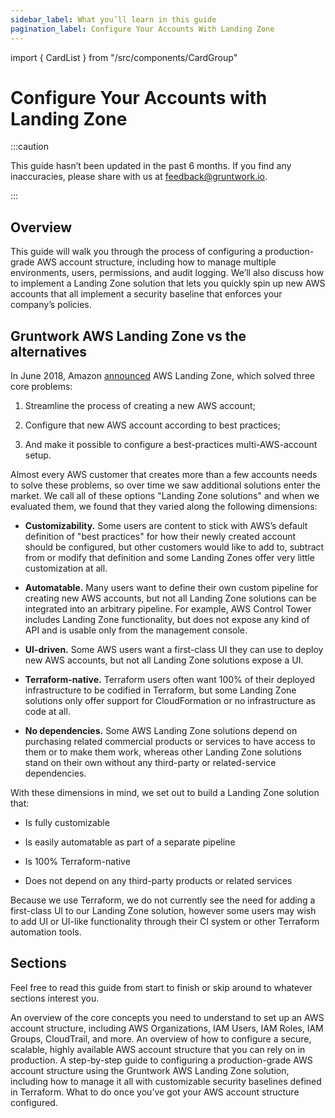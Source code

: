 ```yaml
---
sidebar_label: What you’ll learn in this guide
pagination_label: Configure Your Accounts With Landing Zone
---
```


import { CardList } from "/src/components/CardGroup"

# Configure Your Accounts with Landing Zone

:::caution

This guide hasn’t been updated in the past 6 months. If you find any inaccuracies, please share with us at feedback@gruntwork.io.

:::

## Overview

This guide will walk you through the process of configuring a production-grade AWS account structure, including how to manage multiple environments, users, permissions, and audit logging. We’ll also discuss how to implement a Landing Zone solution that lets you quickly spin up new AWS accounts that all implement a security baseline that enforces your company’s policies.

## Gruntwork AWS Landing Zone vs the alternatives

In June 2018, Amazon [announced](https://aws.amazon.com/about-aws/whats-new/2018/06/introducing-aws-landing-zone/)
AWS Landing Zone, which solved three core problems:

1.  Streamline the process of creating a new AWS account;

2.  Configure that new AWS account according to best practices;

3.  And make it possible to configure a best-practices multi-AWS-account setup.

Almost every AWS customer that creates more than a few accounts needs to solve these problems, so over time we
saw additional solutions enter the market. We call all of these options "Landing Zone solutions" and when we
evaluated them, we found that they varied along the following dimensions:

- **Customizability.** Some users are content to stick with AWS’s default definition of "best
  practices" for how their newly created account should be configured, but other customers would like to add to,
  subtract from or modify that definition and some Landing Zones offer very little customization at all.

- **Automatable.** Many users want to define their own custom pipeline for creating new AWS accounts, but not all
  Landing Zone solutions can be integrated into an arbitrary pipeline. For example, AWS Control Tower includes
  Landing Zone functionality, but does not expose any kind of API and is usable only from the management console.

- **UI-driven.** Some AWS users want a first-class UI they can use to deploy new AWS accounts, but not all Landing
  Zone solutions expose a UI.

- **Terraform-native.** Terraform users often want 100% of their deployed infrastructure to be codified in Terraform,
  but some Landing Zone solutions only offer support for CloudFormation or no infrastructure as code at all.

- **No dependencies.** Some AWS Landing Zone solutions depend on purchasing related commercial products or services
  to have access to them or to make them work, whereas other Landing Zone solutions stand on their own without any
  third-party or related-service dependencies.

With these dimensions in mind, we set out to build a Landing Zone solution that:

- Is fully customizable

- Is easily automatable as part of a separate pipeline

- Is 100% Terraform-native

- Does not depend on any third-party products or related services

Because we use Terraform, we do not currently see the need for adding a first-class UI to our Landing Zone
solution, however some users may wish to add UI or UI-like functionality through their CI system or other Terraform
automation tools.

## Sections

Feel free to read this guide from start to finish or skip around to whatever sections interest you.

<CardList>
  <Card
    title="Core Concepts"
    href="/guides/build-it-yourself/landing-zone/core-concepts/aws-account"
  >
    An overview of the core concepts you need to understand to set up an AWS account structure, including AWS Organizations, IAM Users, IAM Roles, IAM Groups, CloudTrail, and more.
  </Card>
  <Card
    title="Production-grade Design"
    href="/guides/build-it-yourself/landing-zone/production-grade-design/intro"
  >
    An overview of how to configure a secure, scalable, highly available AWS account structure that you can rely on in production.
  </Card>
  <Card
    title="Deployment Walkthrough"
    href="/guides/build-it-yourself/landing-zone/deployment-walkthrough/pre-requisites"
  >
    A step-by-step guide to configuring a production-grade AWS account structure using the Gruntwork AWS Landing Zone solution, including how to manage it all with customizable security baselines defined in Terraform.
  </Card>
  <Card
    title="Next Steps"
    href="/guides/build-it-yourself/landing-zone/next-steps"
  >
    What to do once you’ve got your AWS account structure configured.
  </Card>
</CardList>
